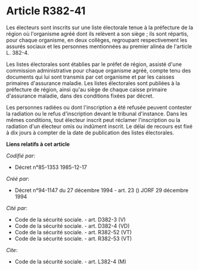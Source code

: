 # Article R382-41

Les électeurs sont inscrits sur une liste électorale tenue à la préfecture de la région où l'organisme agréé dont ils
relèvent a son siège ; ils sont répartis, pour chaque organisme, en deux collèges, regroupant respectivement les assurés
sociaux et les personnes mentionnées au premier alinéa de l'article L. 382-4.

Les listes électorales sont établies par le préfet de région, assisté d'une commission administrative pour chaque organisme
agréé, compte tenu des documents qui lui sont transmis par cet organisme et par les caisses primaires d'assurance maladie.
Les listes électorales sont publiées à la préfecture de région, ainsi qu'au siège de chaque caisse primaire d'assurance
maladie, dans des conditions fixées par décret.

Les personnes radiées ou dont l'inscription a été refusée peuvent contester la radiation ou le refus d'inscription devant le
tribunal d'instance. Dans les mêmes conditions, tout électeur inscrit peut réclamer l'inscription ou la radiation d'un
électeur omis ou indûment inscrit. Le délai de recours est fixé à dix jours à compter de la date de publication des listes
électorales.

**Liens relatifs à cet article**

_Codifié par_:

  - Décret n°85-1353 1985-12-17

_Créé par_:

  - Décret n°94-1147 du 27 décembre 1994 - art. 23 () JORF 29 décembre 1994

_Cité par_:

  - Code de la sécurité sociale. - art. D382-3 (V)
  - Code de la sécurité sociale. - art. D382-4 (VD)
  - Code de la sécurité sociale. - art. R382-52 (VT)
  - Code de la sécurité sociale. - art. R382-53 (VT)

_Cite_:

  - Code de la sécurité sociale. - art. L382-4 (M)

